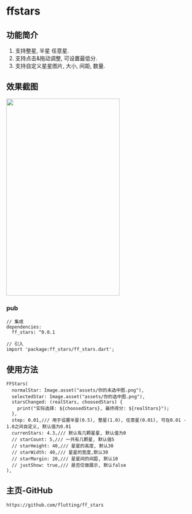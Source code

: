 # ffstars

## 功能简介
1. 支持整星, 半星 任意星.
2. 支持点击&拖动调整, 可设置最低分.
3. 支持自定义星星图片, 大小, 间距, 数量.

## 效果截图
<img src="https://github.com/flutting/ZZResources/blob/master/ZZResources/flutter/flutter_stars.png" width="300" height="520">

### pub
```
// 集成
dependencies:
  ff_stars: ^0.0.1

// 引入
import 'package:ff_stars/ff_stars.dart';
```

## 使用方法
```
FFStars(
  normalStar: Image.asset("assets/你的未选中图.png"),
  selectedStar: Image.asset("assets/你的选中图.png"),
  starsChanged: (realStars, choosedStars) {
    print("实际选择: ${choosedStars}, 最终得分: ${realStars}");
  },
  step: 0.01,/// 用于设置半星(0.5), 整星(1.0), 任意星(0.01), 可在0.01 - 1.0之间自定义, 默认值为0.01
  currenStars: 4.3,/// 默认有几颗星星, 默认值为0
  // starCount: 5,/// 一共有几颗星, 默认值5
  // starHeight: 40,/// 星星的高度, 默认30
  // starWidth: 40,/// 星星的宽度,默认30
  // starMargin: 20,/// 星星间的间距, 默认10
  // justShow: true,/// 是否仅做展示, 默认false
),
```

## 主页-GitHub
```
https://github.com/flutting/ff_stars
```